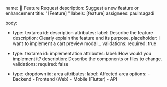 name: 🚀 Feature Request
description: Suggest a new feature or enhancement
title: "[Feature] "
labels: [feature]
assignees: paulmagadi

body:
  - type: textarea
    id: description
    attributes:
      label: Describe the feature
      description: Clearly explain the feature and its purpose.
      placeholder: I want to implement a cart preview modal...
    validations:
      required: true

  - type: textarea
    id: implementation
    attributes:
      label: How would you implement it?
      description: Describe the components or files to change.
    validations:
      required: false

  - type: dropdown
    id: area
    attributes:
      label: Affected area
      options:
        - Backend
        - Frontend (Web)
        - Mobile (Flutter)
        - API
